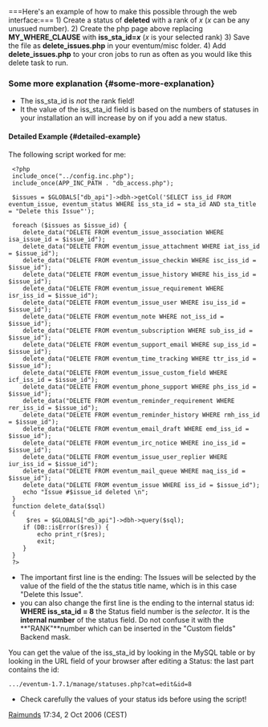 ===Here's an example of how to make this possible through the web
interface:=== 1) Create a status of **deleted** with a rank of *x* (*x*
can be any unusued number).
2) Create the php page above replacing **MY_WHERE_CLAUSE** with
**iss_sta_id=*x*** (*x* is your selected rank)
3) Save the file as **delete_issues.php** in your eventum/misc
folder.
4) Add **delete_issues.php** to your cron jobs to run as often as you
would like this delete task to run.

### Some more explanation {#some-more-explanation}

-   The iss_sta_id is *not* the rank field!
-   It the value of the iss_sta_id field is based on the numbers of
    statuses in your installation an will increase by on if you add a
    new status.

#### Detailed Example {#detailed-example}

The following script worked for me:


     <?php
     include_once("../config.inc.php");
     include_once(APP_INC_PATH . "db_access.php");

     $issues = $GLOBALS["db_api"]->dbh->getCol('SELECT iss_id FROM eventum_issue, eventum_status WHERE iss_sta_id = sta_id AND sta_title = "Delete this Issue"');

     foreach ($issues as $issue_id) {
        delete_data("DELETE FROM eventum_issue_association WHERE isa_issue_id = $issue_id");
        delete_data("DELETE FROM eventum_issue_attachment WHERE iat_iss_id = $issue_id");
        delete_data("DELETE FROM eventum_issue_checkin WHERE isc_iss_id = $issue_id");
        delete_data("DELETE FROM eventum_issue_history WHERE his_iss_id = $issue_id");
        delete_data("DELETE FROM eventum_issue_requirement WHERE isr_iss_id = $issue_id");
        delete_data("DELETE FROM eventum_issue_user WHERE isu_iss_id = $issue_id");
        delete_data("DELETE FROM eventum_note WHERE not_iss_id = $issue_id");
        delete_data("DELETE FROM eventum_subscription WHERE sub_iss_id = $issue_id");
        delete_data("DELETE FROM eventum_support_email WHERE sup_iss_id = $issue_id");
        delete_data("DELETE FROM eventum_time_tracking WHERE ttr_iss_id = $issue_id");
        delete_data("DELETE FROM eventum_issue_custom_field WHERE icf_iss_id = $issue_id");
        delete_data("DELETE FROM eventum_phone_support WHERE phs_iss_id = $issue_id");
        delete_data("DELETE FROM eventum_reminder_requirement WHERE rer_iss_id = $issue_id");
        delete_data("DELETE FROM eventum_reminder_history WHERE rmh_iss_id = $issue_id");
        delete_data("DELETE FROM eventum_email_draft WHERE emd_iss_id = $issue_id");
        delete_data("DELETE FROM eventum_irc_notice WHERE ino_iss_id = $issue_id");
        delete_data("DELETE FROM eventum_issue_user_replier WHERE iur_iss_id = $issue_id");
        delete_data("DELETE FROM eventum_mail_queue WHERE maq_iss_id = $issue_id");
        delete_data("DELETE FROM eventum_issue WHERE iss_id = $issue_id");
        echo "Issue #$issue_id deleted \n";
     }
     function delete_data($sql)
     {
         $res = $GLOBALS["db_api"]->dbh->query($sql);
        if (DB::isError($res)) {
            echo print_r($res);
            exit;
        }
     }
     ?>

-   The important first line is the ending: The Issues will be selected
    by the value of the field of the the status title name, which is in
    this case "Delete this Issue".
-   you can also change the first line is the ending to the internal
    status id: **WHERE iss_sta_id = 8** the Status field number is the
    *selector*. It is the **internal number** of the status field. Do
    not confuse it with the **"RANK"**number which can be inserted in
    the "Custom fields" Backend mask.

You can get the value of the iss_sta_id by looking in the MySQL table
or by looking in the URL field of your browser after editing a Status:
the last part contains the id:

`.../eventum-1.7.1/manage/statuses.php?cat=edit&id=8 `

-   Check carefully the values of your status ids before using the
    script!

[Raimunds](/User:Raimunds "wikilink") 17:34, 2 Oct 2006 (CEST)